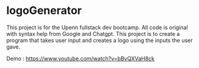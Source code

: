 # logoGenerator

This project is for the Upenn fullstack dev bootcamp. All code is original with syntax help from Google and Chatgpt. This project is to create a program that takes user input and creates a logo using the inputs the user gave.


Demo : https://www.youtube.com/watch?v=bBvQXVaH8ck

